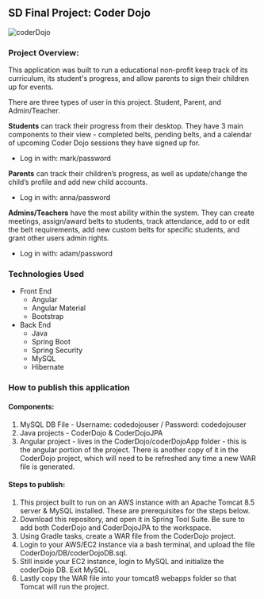 ## SD Final Project: Coder Dojo

![coderDojo](https://coderdojo.com/_nuxt/img/coderdojo.761bb66.svg)

### Project Overview:
This application was built to run a educational non-profit keep track of its curriculum, its student's progress, and allow parents to sign their children up for events.  

There are three types of user in this project. Student, Parent, and Admin/Teacher.

**Students** can track their progress from their desktop. They have 3 main components to their view - completed belts, pending belts, and a calendar of upcoming Coder Dojo sessions they have signed up for.
* Log in with: mark/password

**Parents** can track their children’s progress, as well as update/change the child’s profile and add new child accounts.
* Log in with: anna/password

**Admins/Teachers** have the most ability within the system. They can create meetings, assign/award belts to students, track attendance, add to or edit the belt requirements, add new custom belts for specific students, and grant other users admin rights.
* Log in with: adam/password


### Technologies Used

* Front End
  * Angular
  * Angular Material
  * Bootstrap
* Back End
  * Java
  * Spring Boot
  * Spring Security
  * MySQL
  * Hibernate




### How to publish this application

#### Components:
1. MySQL DB File - Username: codedojouser / Password: codedojouser
2. Java projects - CoderDojo & CoderDojoJPA
3. Angular project - lives in the CoderDojo/coderDojoApp folder - this is the angular portion of the project.  There is another copy of it in the CoderDojo project, which will need to be refreshed any time a new WAR file is generated.

#### Steps to publish:
1. This project built to run on an AWS instance with an Apache Tomcat 8.5 server & MySQL installed. These are prerequisites for the steps below.
2. Download this repository, and open it in Spring Tool Suite.  Be sure to add both CoderDojo and CoderDojoJPA to the workspace.
3. Using Gradle tasks, create a WAR file from the CoderDojo project.
4. Login to your AWS/EC2 instance via a bash terminal, and upload the file CoderDojo/DB/coderDojoDB.sql.
5. Still inside your EC2 instance, login to MySQL and initialize the coderDojo DB.  Exit MySQL.
6. Lastly copy the WAR file into your tomcat8 webapps folder so that Tomcat will run the project.
